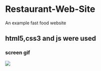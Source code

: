 <h1>Restaurant-Web-Site</h1>

An example fast food website

<h2> html5,css3 and js were used</h2>

<h3> screen gif </h3>

![](screen.gif)
